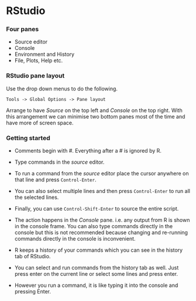 # RStudio

### Four panes

* Source editor
* Console
* Environment and History
* File, Plots, Help etc.

### RStudio pane layout

Use the drop down menus to do the following.

    Tools -> Global Options -> Pane layout

Arrange to have *Source* on the top left and *Console*
on the top right. With this arrangement we can minimise
two bottom panes most of the time and have more of
screen space.

### Getting started

* Comments begin with #. Everything after a # is ignored
  by R.

* Type commands in the _source_ editor.

* To run a command from the _source_ editor place the
  cursor anywhere on that line and press `Control-Enter`.

* You can also select multiple lines and then press
  `Control-Enter` to run all the selected lines.

* Finally, you can use `Control-Shift-Enter` to source the
  entire script.

* The action happens in the _Console_ pane. i.e. any
  output from R is shown in the console frame. You can
  also type commands directly in the console but this
  is not recommended because changing and re-running
  commands directly in the console is inconvenient.

* R keeps a history of your commands which you can see in
  the history tab of RStudio.

* You can select and run commands from the history tab as
  well. Just press enter on the current line or select some
  lines and press enter.

* However you run a command, it is like typing it into
  the console and pressing Enter.

